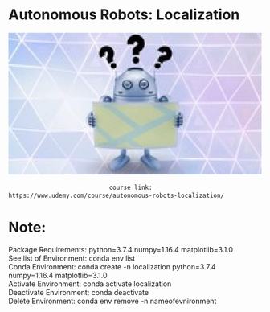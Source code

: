 # Autonomous Robots: Localization

<p align="center"><img src="https://github.com/RIT-MESH/Self-Driving-Car-courses-and-projects/blob/main/4%20Autonomous%20Robots:%20Localization/Autonomous%20Robots%20Localization.jpg?raw=true"alt="Sublime's custom image"/>
</p>


                                course link: https://www.udemy.com/course/autonomous-robots-localization/

# Note:
Package Requirements: python=3.7.4 numpy=1.16.4 matplotlib=3.1.0\
See list of Environment: conda env list\
Conda Environment: conda create -n localization python=3.7.4 numpy=1.16.4 matplotlib=3.1.0\
Activate Environment: conda activate localization\
Deactivate Environment: conda deactivate\
Delete Environment: conda env remove -n nameofevnironment
